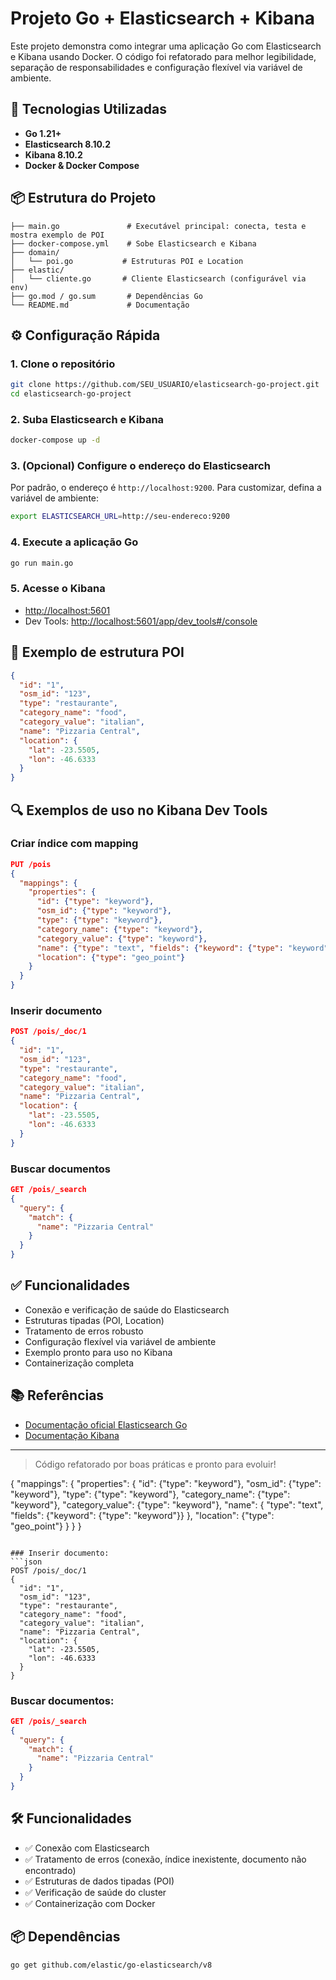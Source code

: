 # Projeto Go + Elasticsearch + Kibana

Este projeto demonstra como integrar uma aplicação Go com Elasticsearch e Kibana usando Docker. O código foi refatorado para melhor legibilidade, separação de responsabilidades e configuração flexível via variável de ambiente.

## 🚀 Tecnologias Utilizadas
- **Go 1.21+**
- **Elasticsearch 8.10.2**
- **Kibana 8.10.2**
- **Docker & Docker Compose**

## 📦 Estrutura do Projeto
```
├── main.go               # Executável principal: conecta, testa e mostra exemplo de POI
├── docker-compose.yml    # Sobe Elasticsearch e Kibana
├── domain/
│   └── poi.go           # Estruturas POI e Location
├── elastic/
│   └── cliente.go       # Cliente Elasticsearch (configurável via env)
├── go.mod / go.sum       # Dependências Go
└── README.md             # Documentação
```

## ⚙️ Configuração Rápida

### 1. Clone o repositório
```bash
git clone https://github.com/SEU_USUARIO/elasticsearch-go-project.git
cd elasticsearch-go-project
```

### 2. Suba Elasticsearch e Kibana
```bash
docker-compose up -d
```

### 3. (Opcional) Configure o endereço do Elasticsearch
Por padrão, o endereço é `http://localhost:9200`. Para customizar, defina a variável de ambiente:
```bash
export ELASTICSEARCH_URL=http://seu-endereco:9200
```

### 4. Execute a aplicação Go
```bash
go run main.go
```

### 5. Acesse o Kibana
- [http://localhost:5601](http://localhost:5601)
- Dev Tools: [http://localhost:5601/app/dev_tools#/console](http://localhost:5601/app/dev_tools#/console)

## 📝 Exemplo de estrutura POI
```json
{
  "id": "1",
  "osm_id": "123",
  "type": "restaurante",
  "category_name": "food",
  "category_value": "italian",
  "name": "Pizzaria Central",
  "location": {
    "lat": -23.5505,
    "lon": -46.6333
  }
}
```

## 🔍 Exemplos de uso no Kibana Dev Tools

### Criar índice com mapping
```json
PUT /pois
{
  "mappings": {
    "properties": {
      "id": {"type": "keyword"},
      "osm_id": {"type": "keyword"},
      "type": {"type": "keyword"},
      "category_name": {"type": "keyword"},
      "category_value": {"type": "keyword"},
      "name": {"type": "text", "fields": {"keyword": {"type": "keyword"}}},
      "location": {"type": "geo_point"}
    }
  }
}
```

### Inserir documento
```json
POST /pois/_doc/1
{
  "id": "1",
  "osm_id": "123",
  "type": "restaurante",
  "category_name": "food",
  "category_value": "italian",
  "name": "Pizzaria Central",
  "location": {
    "lat": -23.5505,
    "lon": -46.6333
  }
}
```

### Buscar documentos
```json
GET /pois/_search
{
  "query": {
    "match": {
      "name": "Pizzaria Central"
    }
  }
}
```

## ✅ Funcionalidades
- Conexão e verificação de saúde do Elasticsearch
- Estruturas tipadas (POI, Location)
- Tratamento de erros robusto
- Configuração flexível via variável de ambiente
- Exemplo pronto para uso no Kibana
- Containerização completa

## 📚 Referências
- [Documentação oficial Elasticsearch Go](https://github.com/elastic/go-elasticsearch)
- [Documentação Kibana](https://www.elastic.co/guide/en/kibana/current/index.html)

---

> Código refatorado por boas práticas e pronto para evoluir!

{
  "mappings": {
    "properties": {
      "id": {"type": "keyword"},
      "osm_id": {"type": "keyword"},
      "type": {"type": "keyword"},
      "category_name": {"type": "keyword"},
      "category_value": {"type": "keyword"},
      "name": {
        "type": "text",
        "fields": {"keyword": {"type": "keyword"}}
      },
      "location": {"type": "geo_point"}
    }
  }
}
```

### Inserir documento:
```json
POST /pois/_doc/1
{
  "id": "1",
  "osm_id": "123",
  "type": "restaurante",
  "category_name": "food",
  "category_value": "italian",
  "name": "Pizzaria Central",
  "location": {
    "lat": -23.5505,
    "lon": -46.6333
  }
}
```

### Buscar documentos:
```json
GET /pois/_search
{
  "query": {
    "match": {
      "name": "Pizzaria Central"
    }
  }
}
```

## 🛠️ Funcionalidades

- ✅ Conexão com Elasticsearch
- ✅ Tratamento de erros (conexão, índice inexistente, documento não encontrado)
- ✅ Estruturas de dados tipadas (POI)
- ✅ Verificação de saúde do cluster
- ✅ Containerização com Docker

## 📦 Dependências

```bash
go get github.com/elastic/go-elasticsearch/v8
